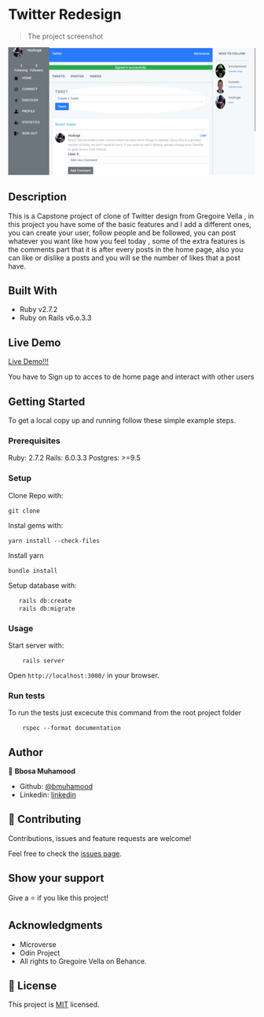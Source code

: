# Twitter Redesign

> The project screenshot

![Screenshot](public/Screenshot.png)

## Description

This is a Capstone project of clone of Twitter design from Gregoire Vella , in this project you have some of the basic features
and I add a different ones, you can create your user, follow people and be followed, you can post whatever 
you want like how you feel today , some of the extra features is the comments part that it is after every 
posts in the home page, also you can like or dislike a posts and you will se the number of likes that a post have. 

## Built With

- Ruby v2.7.2
- Ruby on Rails v6.o.3.3

## Live Demo

[Live Demo!!!](https://twitappnew.herokuapp.com/users/sign_in)

You have to Sign up to acces to de home page and interact with other users


## Getting Started

To get a local copy up and running follow these simple example steps.

### Prerequisites

Ruby: 2.7.2
Rails: 6.0.3.3
Postgres: >=9.5

### Setup
Clone Repo with:
```
git clone 
```


Instal gems with:

```
yarn install --check-files
```
Install yarn 
```
bundle install
```

Setup database with:

```
   rails db:create
   rails db:migrate
```

### Usage

Start server with:

```
    rails server
```

Open `http://localhost:3000/` in your browser.

### Run tests

To run the tests just excecute this command from the root project folder

```
    rspec --format documentation
```


## Author

👤 **Bbosa Muhamood**

- Github: [@bmuhamood](https://github.com/bmuhamood)
- Linkedin: [linkedin](https://www.linkedin.com/in/bbosa-muhamood-06845576/)

## 🤝 Contributing

Contributions, issues and feature requests are welcome!

Feel free to check the [issues page](https://github.com/bmuhamood/twitter_redesign/issues).

## Show your support

Give a ⭐️ if you like this project!

## Acknowledgments

- Microverse
- Odin Project
- All rights to Gregoire Vella on Behance.

## 📝 License

This project is [MIT](https://opensource.org/licenses/MIT) licensed.
